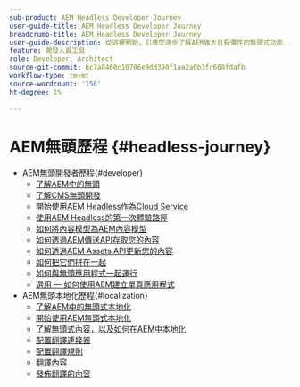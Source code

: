 ```yaml
---
sub-product: AEM Headless Developer Journey
user-guide-title: AEM Headless Developer Journey
breadcrumb-title: AEM Headless Developer Journey
user-guide-description: 從這裡開始，引導您逐步了解AEM強大且有彈性的無頭式功能、其功能，以及如何在專案中運用這些功能。
feature: 開發人員工具
role: Developer, Architect
source-git-commit: bc7a8460c10706e9dd398f1aa2a0b3fc608fdafb
workflow-type: tm+mt
source-wordcount: '158'
ht-degree: 1%

---
```



# AEM無頭歷程 {#headless-journey}

+ AEM無頭開發者歷程{#developer}
   + [了解AEM中的無頭](developer/overview.md)
   + [了解CMS無頭開發](developer/learn-about.md)
   + [開始使用AEM Headless作為Cloud Service](developer/getting-started.md)
   + [使用AEM Headless的第一次體驗路徑](developer/path-to-first-experience.md)
   + [如何將內容模型為AEM內容模型](developer/model-your-content.md)
   + [如何透過AEM傳送API存取您的內容](developer/access-your-content.md)
   + [如何透過AEM Assets API更新您的內容](developer/update-your-content.md)
   + [如何把它們拼在一起](developer/put-it-all-together.md)
   + [如何與無頭應用程式一起運行](developer/go-live.md)
   + [選用 — 如何使用AEM建立單頁應用程式](developer/create-spa.md)
+ AEM無頭本地化歷程{#localization}
   + [了解AEM中的無頭式本地化](localization/overview.md)
   + [開始使用AEM無頭式本地化](localization/getting-started.md)
   + [了解無頭式內容，以及如何在AEM中本地化](localization/learn-about.md)
   + [配置翻譯連接器](localization/configure-connector.md)
   + [配置翻譯規則](localization/translation-rules.md)
   + [翻譯內容](localization/translate-content.md)
   + [發佈翻譯的內容](localization/publish-content.md)
